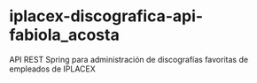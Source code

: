 # iplacex-discografica-api-fabiola_acosta
API REST Spring para administración de discografías favoritas de empleados de IPLACEX
